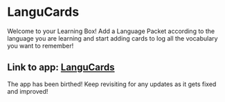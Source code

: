 # LanguCards

Welcome to your Learning Box! Add a Language Packet according to the language you are learning and start adding cards to log all the vocabulary you want to remember!

## Link to app: [LanguCards](https://langucardsapp.web.app/)

The app has been birthed! Keep revisiting for any updates as it gets fixed and improved!
